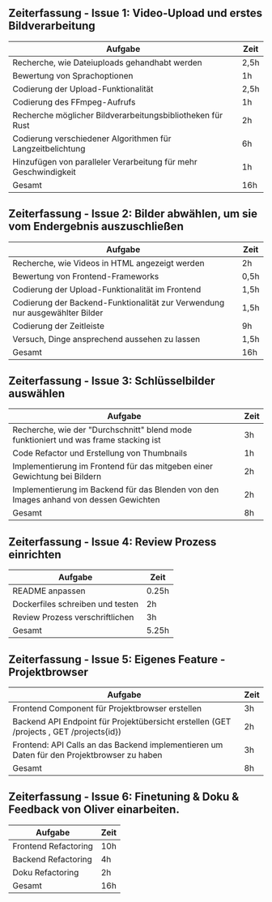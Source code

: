 ## Zeiterfassung - Issue 1: Video-Upload und erstes Bildverarbeitung

| Aufgabe                                                         | Zeit |
| --------------------------------------------------------------- | ---- |
| Recherche, wie Dateiuploads gehandhabt werden                   | 2,5h |
| Bewertung von Sprachoptionen                                    | 1h   |
| Codierung der Upload-Funktionalität                             | 2,5h |
| Codierung des FFmpeg-Aufrufs                                    | 1h   |
| Recherche möglicher Bildverarbeitungsbibliotheken für Rust      | 2h   |
| Codierung verschiedener Algorithmen für Langzeitbelichtung      | 6h   |
| Hinzufügen von paralleler Verarbeitung für mehr Geschwindigkeit | 1h   |
| Gesamt                                                          | 16h  |

## Zeiterfassung - Issue 2: Bilder abwählen, um sie vom Endergebnis auszuschließen

| Aufgabe                                                                     | Zeit |
| --------------------------------------------------------------------------- | ---- |
| Recherche, wie Videos in HTML angezeigt werden                              | 2h   |
| Bewertung von Frontend-Frameworks                                           | 0,5h |
| Codierung der Upload-Funktionalität im Frontend                             | 1,5h |
| Codierung der Backend-Funktionalität zur Verwendung nur ausgewählter Bilder | 1,5h |
| Codierung der Zeitleiste                                                    | 9h   |
| Versuch, Dinge ansprechend aussehen zu lassen                               | 1,5h |
| Gesamt                                                                      | 16h  |

## Zeiterfassung - Issue 3: Schlüsselbilder auswählen

| Aufgabe                                                                               | Zeit |
| ------------------------------------------------------------------------------------- | ---- |
| Recherche, wie der "Durchschnitt" blend mode funktioniert und was frame stacking ist  | 3h   |
| Code Refactor und Erstellung von Thumbnails                                           | 1h   |
| Implementierung im Frontend für das mitgeben einer Gewichtung bei Bildern             | 2h   |
| Implementierung im Backend für das Blenden von den Images anhand von dessen Gewichten | 2h   |
| Gesamt                                                                                | 8h   |

## Zeiterfassung - Issue 4: Review Prozess einrichten
| Aufgabe                          | Zeit  |
| -------------------------------- | ----- |
| README anpassen                  | 0.25h |
| Dockerfiles schreiben und testen | 2h    |
| Review Prozess verschriftlichen  | 3h    |
| Gesamt                           | 5.25h |


## Zeiterfassung - Issue 5: Eigenes Feature - Projektbrowser
| Aufgabe                                                                                    | Zeit |
| ------------------------------------------------------------------------------------------ | ---- |
| Frontend Component für Projektbrowser erstellen                                            | 3h   |
| Backend API Endpoint für Projektübersicht erstellen (GET /projects , GET /projects{id})    | 2h   |
| Frontend: API Calls an das Backend implementieren um Daten für den Projektbrowser zu haben | 3h   |
| Gesamt                                                                                     | 8h   |

## Zeiterfassung - Issue 6: Finetuning & Doku & Feedback von Oliver einarbeiten.
| Aufgabe              | Zeit |
| -------------------- | ---- |
| Frontend Refactoring | 10h  |
| Backend Refactoring  | 4h   |
| Doku Refactoring     | 2h   |
| Gesamt               | 16h  |
